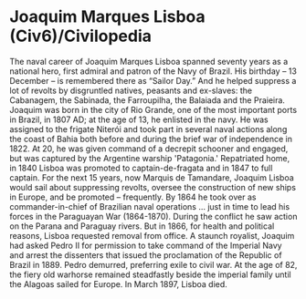 # Joaquim Marques Lisboa (Civ6)/Civilopedia

The naval career of Joaquim Marques Lisboa spanned seventy years as a national hero, first admiral and patron of the Navy of Brazil. His birthday – 13 December – is remembered there as “Sailor Day.” And he helped suppress a lot of revolts by disgruntled natives, peasants and ex-slaves: the Cabanagem, the Sabinada, the Farroupilha, the Balaiada and the Praieira.
Joaquim was born in the city of Rio Grande, one of the most important ports in Brazil, in 1807 AD; at the age of 13, he enlisted in the navy. He was assigned to the frigate Niterói and took part in several naval actions along the coast of Bahia both before and during the brief war of independence in 1822. At 20, he was given command of a decrepit schooner and engaged, but was captured by the Argentine warship 'Patagonia.' Repatriated home, in 1840 Lisboa was promoted to captain-de-fragata and in 1847 to full captain.
For the next 15 years, now Marquis de Tamandare, Joaquim Lisboa would sail about suppressing revolts, oversee the construction of new ships in Europe, and be promoted – frequently. By 1864 he took over as commander-in-chief of Brazilian naval operations … just in time to lead his forces in the Paraguayan War (1864-1870). During the conflict he saw action on the Parana and Paraguay rivers. But in 1866, for health and political reasons, Lisboa requested removal from office.
A staunch royalist, Joaquim had asked Pedro II for permission to take command of the Imperial Navy and arrest the dissenters that issued the proclamation of the Republic of Brazil in 1889. Pedro demurred, preferring exile to civil war. At the age of 82, the fiery old warhorse remained steadfastly beside the imperial family until the Alagoas sailed for Europe. In March 1897, Lisboa died.